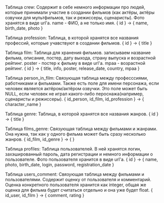 Таблица crew:
	Содержит в себе немного информации про людей, которые принимали участие в создании фильмов
	(как актёры, актёры озвучки для мультфильмов, так и режиссеры, сценаристы). 
	Фото хранятся в виде url'а. name - ФИО, а не только имя. 
	{ id } -> { name, birth_date, photo }

Таблица profession:
	Таблица, в которой хранятся все названия профессий, которые учавствуют в создании фильмов.
	{ id } -> { title }
	
Таблица film:
	Таблица для хранения фильмов. записываем название фильма, описание, постер, дату выхода,
	страну выпуска и возрастной рейтинг.
	poster - постер к фильму в виде url'a. mpaa - возрастной рейтинг.
	{ id } -> { title, info, poster, release_date, country, mpaa }
	
Таблица person_in_film:
	Связующая таблица между професссиями, работниками и фильмами. Также есть поле для имени персонажа, 
	если человек является актёром/актёром озвучки. 
	Это поле может быть NULL, если человек не играл какого-либо пероснажа(например, сценаристы и режиссеры).
	{ id_person, id_film, id_profession } -> { character_name }
	
Таблица genre:
	Таблица, в которой хранятся все названия жанров.
	{ id } -> { title }
	
Таблица films_genre:
	Связующая таблица между фильмами и жанрами. 
	Она нужна, так как у одного фильма может быть сразу несколько жанров.
	{ id_film, id_genre } -> { }
	
Таблица profiles: 
	Таблица пользователей. 
	В ней хранятся логин, захэшированный пароль, дата регистрации и немного информации о пользователе.
	Фото пользователя хранится в виде url'a. 
	{ id } -> { name, photo, birth_date, login, password, registration_date }
	
Таблица users_comment:
	Связующая таблица между фильмами и пользователями. Содержит оценку от пользователя и комментарий. 
	Оценка конкретного пользователя хранится как integer, общая же оценка для фильма будет считаться 
	отдельно и она уже будет float.
	{ id_user, id_film } -> { comment, rating }
